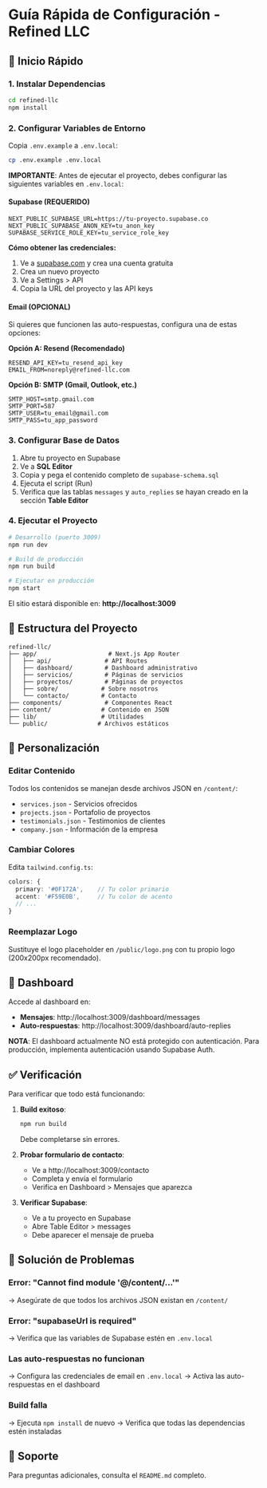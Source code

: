 # Guía Rápida de Configuración - Refined LLC

## 🚀 Inicio Rápido

### 1. Instalar Dependencias
```bash
cd refined-llc
npm install
```

### 2. Configurar Variables de Entorno

Copia `.env.example` a `.env.local`:
```bash
cp .env.example .env.local
```

**IMPORTANTE**: Antes de ejecutar el proyecto, debes configurar las siguientes variables en `.env.local`:

#### Supabase (REQUERIDO)
```env
NEXT_PUBLIC_SUPABASE_URL=https://tu-proyecto.supabase.co
NEXT_PUBLIC_SUPABASE_ANON_KEY=tu_anon_key
SUPABASE_SERVICE_ROLE_KEY=tu_service_role_key
```

**Cómo obtener las credenciales:**
1. Ve a [supabase.com](https://supabase.com) y crea una cuenta gratuita
2. Crea un nuevo proyecto
3. Ve a Settings > API
4. Copia la URL del proyecto y las API keys

#### Email (OPCIONAL)
Si quieres que funcionen las auto-respuestas, configura una de estas opciones:

**Opción A: Resend (Recomendado)**
```env
RESEND_API_KEY=tu_resend_api_key
EMAIL_FROM=noreply@refined-llc.com
```

**Opción B: SMTP (Gmail, Outlook, etc.)**
```env
SMTP_HOST=smtp.gmail.com
SMTP_PORT=587
SMTP_USER=tu_email@gmail.com
SMTP_PASS=tu_app_password
```

### 3. Configurar Base de Datos

1. Abre tu proyecto en Supabase
2. Ve a **SQL Editor**
3. Copia y pega el contenido completo de `supabase-schema.sql`
4. Ejecuta el script (Run)
5. Verifica que las tablas `messages` y `auto_replies` se hayan creado en la sección **Table Editor**

### 4. Ejecutar el Proyecto

```bash
# Desarrollo (puerto 3009)
npm run dev

# Build de producción
npm run build

# Ejecutar en producción
npm start
```

El sitio estará disponible en: **http://localhost:3009**

## 📂 Estructura del Proyecto

```
refined-llc/
├── app/                    # Next.js App Router
│   ├── api/               # API Routes
│   ├── dashboard/         # Dashboard administrativo
│   ├── servicios/         # Páginas de servicios
│   ├── proyectos/         # Páginas de proyectos
│   ├── sobre/            # Sobre nosotros
│   └── contacto/         # Contacto
├── components/            # Componentes React
├── content/              # Contenido en JSON
├── lib/                  # Utilidades
└── public/              # Archivos estáticos
```

## 🎨 Personalización

### Editar Contenido

Todos los contenidos se manejan desde archivos JSON en `/content/`:
- `services.json` - Servicios ofrecidos
- `projects.json` - Portafolio de proyectos
- `testimonials.json` - Testimonios de clientes
- `company.json` - Información de la empresa

### Cambiar Colores

Edita `tailwind.config.ts`:
```typescript
colors: {
  primary: '#0F172A',    // Tu color primario
  accent: '#F59E0B',     // Tu color de acento
  // ...
}
```

### Reemplazar Logo

Sustituye el logo placeholder en `/public/logo.png` con tu propio logo (200x200px recomendado).

## 📱 Dashboard

Accede al dashboard en:
- **Mensajes**: http://localhost:3009/dashboard/messages
- **Auto-respuestas**: http://localhost:3009/dashboard/auto-replies

**NOTA**: El dashboard actualmente NO está protegido con autenticación. Para producción, implementa autenticación usando Supabase Auth.

## ✅ Verificación

Para verificar que todo está funcionando:

1. **Build exitoso**:
   ```bash
   npm run build
   ```
   Debe completarse sin errores.

2. **Probar formulario de contacto**:
   - Ve a http://localhost:3009/contacto
   - Completa y envía el formulario
   - Verifica en Dashboard > Mensajes que aparezca

3. **Verificar Supabase**:
   - Ve a tu proyecto en Supabase
   - Abre Table Editor > messages
   - Debe aparecer el mensaje de prueba

## 🐛 Solución de Problemas

### Error: "Cannot find module '@/content/...'"
→ Asegúrate de que todos los archivos JSON existan en `/content/`

### Error: "supabaseUrl is required"
→ Verifica que las variables de Supabase estén en `.env.local`

### Las auto-respuestas no funcionan
→ Configura las credenciales de email en `.env.local`
→ Activa las auto-respuestas en el dashboard

### Build falla
→ Ejecuta `npm install` de nuevo
→ Verifica que todas las dependencias estén instaladas

## 📧 Soporte

Para preguntas adicionales, consulta el `README.md` completo.

